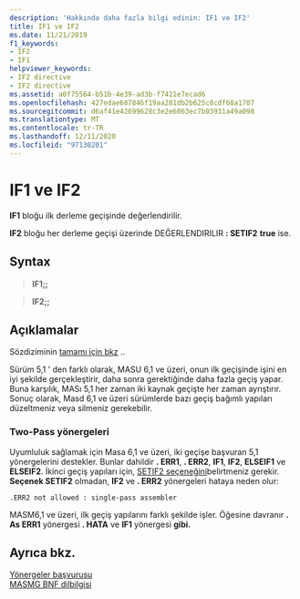 ```yaml
---
description: 'Hakkında daha fazla bilgi edinin: IF1 ve IF2'
title: IF1 ve IF2
ms.date: 11/21/2019
f1_keywords:
- IF2
- IF1
helpviewer_keywords:
- IF2 directive
- IF2 directive
ms.assetid: a0f75564-b51b-4e39-ad3b-f7421e7ecad6
ms.openlocfilehash: 427edae687846f19aa281db2b625c8cdf68a1707
ms.sourcegitcommit: d6af41e42699628c3e2e6063ec7b03931a49a098
ms.translationtype: MT
ms.contentlocale: tr-TR
ms.lasthandoff: 12/11/2020
ms.locfileid: "97130201"
---
```

# <a name="if1-and-if2"></a>IF1 ve IF2

**IF1** bloğu ilk derleme geçişinde değerlendirilir.

**IF2** bloğu her derleme geçişi üzerinde DEĞERLENDIRILIR **: SETIF2** **true** ise.

## <a name="syntax"></a>Syntax

> **IF1;;**

> **IF2;;**

## <a name="remarks"></a>Açıklamalar

Sözdiziminin [tamamı için bkz](if-masm.md) ..

Sürüm 5,1 ' den farklı olarak, MASU 6,1 ve üzeri, onun ilk geçişinde işini en iyi şekilde gerçekleştirir, daha sonra gerektiğinde daha fazla geçiş yapar. Buna karşılık, MASı 5,1 her zaman iki kaynak geçişte her zaman ayrıştırır. Sonuç olarak, Masd 6,1 ve üzeri sürümlerde bazı geçiş bağımlı yapıları düzeltmeniz veya silmeniz gerekebilir.

### <a name="two-pass-directives"></a>Two-Pass yönergeleri

Uyumluluk sağlamak için Masa 6,1 ve üzeri, iki geçişe başvuran 5,1 yönergelerini destekler. Bunlar dahildir **. ERR1**, **. ERR2**, **IF1**, **IF2**, **ELSEIF1** ve **ELSEIF2**. İkinci geçiş yapıları için, [SETIF2 seçeneğini](option-masm.md)belirtmeniz gerekir. **Seçenek SETIF2** olmadan, **IF2** ve **. ERR2** yönergeleri hataya neden olur:

```output
.ERR2 not allowed : single-pass assembler
```

MASM6,1 ve üzeri, ilk geçiş yapılarını farklı şekilde işler. Öğesine davranır **. As ERR1** yönergesi **. HATA** ve **IF1** yönergesi **gibi.**

## <a name="see-also"></a>Ayrıca bkz.

[Yönergeler başvurusu](directives-reference.md)\
[MASMG BNF dilbilgisi](masm-bnf-grammar.md)
